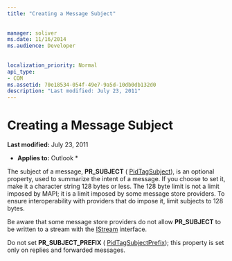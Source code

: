 ```yaml
---
title: "Creating a Message Subject"
 
 
manager: soliver
ms.date: 11/16/2014
ms.audience: Developer
 
 
localization_priority: Normal
api_type:
- COM
ms.assetid: 70e18534-054f-49e7-9a5d-10db0db132d0
description: "Last modified: July 23, 2011"
---
```


# Creating a Message Subject

 **Last modified:** July 23, 2011 
  
 * **Applies to:** Outlook * 
  
The subject of a message, **PR_SUBJECT** ( [PidTagSubject](pidtagsubject-canonical-property.md)), is an optional property, used to summarize the intent of a message. If you choose to set it, make it a character string 128 bytes or less. The 128 byte limit is not a limit imposed by MAPI; it is a limit imposed by some message store providers. To ensure interoperability with providers that do impose it, limit subjects to 128 bytes. 
  
Be aware that some message store providers do not allow **PR_SUBJECT** to be written to a stream with the [IStream](http://msdn.microsoft.com/en-us/library/aa380034%28VS.85%29.aspx) interface. 
  
Do not set **PR_SUBJECT_PREFIX** ( [PidTagSubjectPrefix](pidtagsubjectprefix-canonical-property.md)); this property is set only on replies and forwarded messages. 
  

